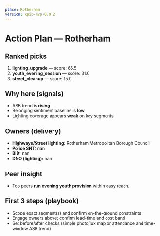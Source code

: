 ```yaml
---
place: Rotherham
version: xpip-mvp-0.0.2
---
```


# Action Plan — Rotherham

## Ranked picks
1) **lighting_upgrade** — score: 66.5
2) **youth_evening_session** — score: 31.0
3) **street_cleanup** — score: 15.0

## Why here (signals)

- ASB trend is **rising**
- Belonging sentiment baseline is **low**
- Lighting coverage appears **weak** on key segments

## Owners (delivery)
- **Highways/Street lighting:** Rotherham Metropolitan Borough Council
- **Police SNT:** nan
- **BID:** nan
- **DNO (lighting):** nan

## Peer insight
- Top peers **run evening youth provision** within easy reach.

## First 3 steps (playbook)
- Scope exact segment(s) and confirm on-the-ground constraints
- Engage owners above; confirm lead-time and cost band
- Set before/after checks (simple photo/lux map or attendance and time-window ASB trend)
